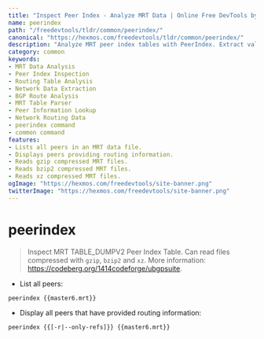 ```yaml
---
title: "Inspect Peer Index - Analyze MRT Data | Online Free DevTools by Hexmos"
name: peerindex
path: "/freedevtools/tldr/common/peerindex/"
canonical: "https://hexmos.com/freedevtools/tldr/common/peerindex/"
description: "Analyze MRT peer index tables with PeerIndex. Extract valuable routing insights from network data efficiently. Free online tool, no registration required."
category: common
keywords:
- MRT Data Analysis
- Peer Index Inspection
- Routing Table Analysis
- Network Data Extraction
- BGP Route Analysis
- MRT Table Parser
- Peer Information Lookup
- Network Routing Data
- peerindex command
- common command
features:
- Lists all peers in an MRT data file.
- Displays peers providing routing information.
- Reads gzip compressed MRT files.
- Reads bzip2 compressed MRT files.
- Reads xz compressed MRT files.
ogImage: "https://hexmos.com/freedevtools/site-banner.png"
twitterImage: "https://hexmos.com/freedevtools/site-banner.png"
---
```


# peerindex

> Inspect MRT TABLE_DUMPV2 Peer Index Table.
> Can read files compressed with `gzip`, `bzip2` and `xz`.
> More information: <https://codeberg.org/1414codeforge/ubgpsuite>.

- List all peers:

`peerindex {{master6.mrt}}`

- Display all peers that have provided routing information:

`peerindex {{[-r|--only-refs]}} {{master6.mrt}}`
